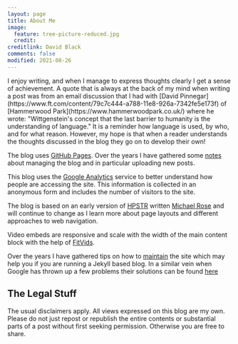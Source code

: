 ```yaml
---
layout: page
title: About Me
image:
  feature: tree-picture-reduced.jpg
  credit:
creditlink: David Black
comments: false
modified: 2021-08-26
---
```


<p>
I enjoy writing, and when I manage to express thoughts clearly I get a sense of achievement. A quote that is always at the back of my mind when writing a post was from an email discussion that I had with [David Pinnegar](https://www.ft.com/content/79c7c444-a788-11e8-926a-7342fe5e173f) of [Hammerwood Park](https://www.hammerwoodpark.co.uk/) where he wrote: "Wittgenstein's concept that the last barrier to humanity is the understanding of language." It is a reminder how language is used, by who, and for what reason. However, my hope is that when a reader understands the thoughts discussed in the blog they go on to develop their own! 
</p>

The blog uses [GitHub Pages](https://jekyllrb.com/docs/github-pages/).  Over the years I have gathered some [notes](/assets/md/git-notes) about managing the blog and in particular uploading new posts.

This blog uses the <a href="http://www.google.co.uk/analytics/">Google Analytics</a> service to better understand how people are accessing the site. This information is collected in an anonymous form and includes the number of visitors to the site.

The blog is based on an early version of [HPSTR](https://mademistakes.com/work/hpstr-jekyll-theme/) written [Michael Rose](https://mademistakes.com/about/) and will continue to change as I learn more about page layouts and different approaches to web navigation.

Video embeds are responsive and scale with the width of the main content block with the help of [FitVids](http://fitvidsjs.com/).

Over the years I have gathered tips on how to [maintain](/assets/md/maintenance) the site which may help you if you are running a Jekyll based blog. In a similar vein when Google has thrown up a few problems their solutions can be found [here](/assets/md/resolved-problems)

<h2>The Legal Stuff</h2>

The usual disclaimers apply. All views expressed on this blog are my own. Please do not just repost or republish the entire contents or substantial parts of a post without first seeking permission. Otherwise you are free to share.

